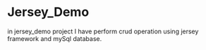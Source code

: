 # Jersey_Demo
in jersey_demo project I have perform crud operation using jersey framework and mySql database.
